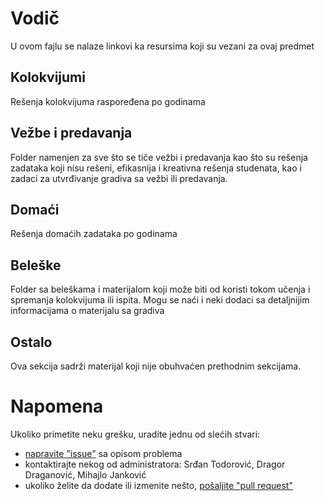 # Vodič
U ovom fajlu se nalaze linkovi ka resursima koji su vezani za ovaj predmet

## Kolokvijumi
Rešenja kolokvijuma raspoređena po godinama

[//]: # ([Link ka folderu Kolokvijumi][kolokvijumi])

## Vežbe i predavanja
Folder namenjen za sve što se tiče vežbi i predavanja kao što su rešenja zadataka koji nisu rešeni, efikasnija i kreativna rešenja studenata, kao i zadaci za utvrđivanje gradiva sa vežbi ili predavanja.

[//]: # ([Link ka materijalu][vežbe i predavanja]  )

## Domaći
Rešenja domaćih zadataka po godinama

[//]: # ([Link ka folderu Domaći][domaći])

## Beleške
Folder sa beleškama i materijalom koji može biti od koristi tokom učenja i spremanja kolokvijuma ili ispita. Mogu se naći i neki dodaci sa detaljnijim informacijama
o materijalu sa gradiva

[//]: # ([Link ka folderu sa beleškama][beleške]  )

## Ostalo
Ova sekcija sadrži materijal koji nije obuhvaćen prethodnim sekcijama.

[//]: # ([Moodle stranica predmeta][stranica predmeta])  

[//]: # ([Link ka folderu Ostalo][ostalo])  

# Napomena
Ukoliko primetite neku grešku, uradite jednu od slećih stvari:
* [napravite "issue"][new issue] sa opisom problema
* kontaktirajte nekog od administratora: Srđan Todorović, Dragor Draganović, Mihajlo Janković  
* ukoliko želite da dodate ili izmenite nešto, [pošaljite "pull request"][pull request]



[//]: # (---------------------------------------------------------)

[//]: # (-------------U ovom delu se nalaze reference-------------)

[//]: # (---------------------------------------------------------)



[kolokvijumi]: ./Kolokvijumi

[vežbe i predavanja]: ./Ve%C5%BEbe%20i%20predavanja/Vodi%C4%8D_vip.md#vodi%C4%8D

[domaći]: ./Doma%C4%87i

[beleške]: ./Bele%C5%A1ke

[ostalo]: ./Ostalo

[stranica predmeta]: https://imi.pmf.kg.ac.rs/moodle/course/view.php?id=123

[new issue]: https://github.com/studnetwork/PMFKG/issues/new
[pull request]: https://github.com/studnetwork/PMFKG/compare


